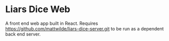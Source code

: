 # Liars Dice Web

A front end web app built in React.  Requires https://github.com/mattwilde/liars-dice-server.git to be run as a dependent back end server.

